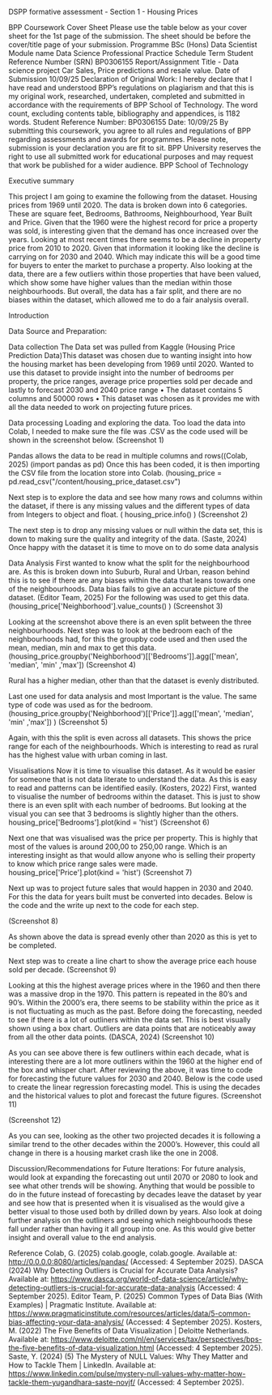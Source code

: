 












DSPP formative assessment - Section 1  - Housing Prices 














 BPP Coursework Cover Sheet 
Please use the table below as your cover sheet for the 1st page of the submission. The sheet should be before the cover/title page of your submission. Programme 	BSc (Hons) Data Scientist 
Module name 	Data Science Professional Practice 
Schedule Term 
Student Reference Number (SRN) BP0306155
Report/Assignment Title - Data science project Car Sales, Price predictions and resale value.
Date of Submission 
10/09/25
Declaration of Original Work: 
I hereby declare that I have read and understood BPP’s regulations on plagiarism and that this is my original work, researched, undertaken, completed and submitted in accordance with the requirements of BPP School of Technology. 
The word count, excluding contents table, bibliography and appendices, is 1182 words. 
Student Reference Number: BP0306155
Date: 10/09/25
By submitting this coursework, you agree to all rules and regulations of BPP regarding assessments and awards for programmes. Please note, submission is your declaration you are fit to sit. 
BPP University reserves the right to use all submitted work for educational purposes and may request that work be published for a wider audience. 
BPP School of Technology 










Executive summary

This project I am going to examine the following from the dataset.  Housing prices from 1969 until 2020. The data is broken down into 6 categories. These are square feet, Bedrooms, Bathrooms, Neighbourhood, Year Built and Price.  Given that the 1960 were the highest record for price a property was sold, is interesting given that the demand has once increased over the years. Looking at most recent times there seems to be a decline in property price from 2010 to 2020. Given that information it looking like the decline is carrying on for 2030 and 2040. Which may indicate this will be a good time for buyers to enter the market to purchase a property.  Also looking at the data, there are a few outliers within those properties that have been valued, which show some have higher values than the median within those neighbourhoods. 
But overall, the data has a fair split, and there are no biases within the dataset, which allowed me to do a fair analysis overall. 





















Introduction

Data Source and Preparation:

Data collection
The Data set was pulled from Kaggle (Housing Price Prediction Data)This dataset was chosen due to wanting insight into how the housing market has been developing from 1969 until 2020. Wanted to use this dataset to provide insight into the number of bedrooms per property, the price ranges, average price properties sold per decade and lastly to forecast 2030 and 2040 price range
•	The dataset contains 5 columns and 50000 rows
•	This dataset was chosen as it provides me with all the data needed to work on projecting future prices. 

Data processing
Loading and exploring the data.
Too load the data into Colab, I needed to make sure the file was .CSV as the code used will be shown in the screenshot below. (Screenshot 1)
 
Pandas allows the data to be read in multiple columns and rows((Colab, 2025) (import pandas as pd)
 Once this has been coded, it is then importing the CSV file from the location store into Colab. (housing_price = pd.read_csv("/content/housing_price_dataset.csv")

Next step is to explore the data and see how many rows and columns within the dataset, if there is any missing values and the different types of data from Integers to object and float. ( housing_price.info() )
(Screenshot 2)
 
The next step is to drop any missing values or null within the data set, this is down to making sure the quality and integrity of the data. (Saste, 2024)
Once happy with the dataset it is time to move on to do some data analysis 

Data Analysis
First wanted to know what the split for the neighbourhood are. As this is broken down into Suburb, Rural and Urban, reason behind this is to see if there are any biases within the data that leans towards one of the neighbourhoods. Data bias fails to give an accurate picture of the dataset. (Editor Team, 2025)
For the following was used to get this data. (housing_price['Neighborhood'].value_counts() )
(Screenshot 3)
 
Looking at the screenshot above there is an even split between the three neighbourhoods. 
Next step was to look at the bedroom each of the neighbourhoods had, for this the groupby code used and then used the mean, median, min and max to get this data. (housing_price.groupby('Neighborhood')[['Bedrooms']].agg(['mean', 'median', 'min' ,'max'])
(Screenshot 4)
 
Rural has a higher median, other than that the dataset is evenly distributed. 

Last one used for data analysis and most Important is the value. The same type of code was used as for the bedroom. (housing_price.groupby('Neighborhood')[['Price']].agg(['mean', 'median', 'min' ,'max']) )
(Screenshot 5)
 
Again, with this the split is even across all datasets. This shows the price range for each of the neighbourhoods. Which is interesting to read as rural has the highest value with urban coming in last. 

Visualisations 
Now it is time to visualise this dataset. As it would be easier for someone that is not data literate to understand the data. As this is easy to read and patterns can be identified easily.  (Kosters, 2022)
First,  wanted to visualise the number of bedrooms within the dataset. This is just to show there is an even split with each number of bedrooms. But looking at the visual you can see that 3 bedrooms is slightly higher than the others. 
housing_price['Bedrooms'].plot(kind = 'hist')
(Screenshot 6)
 
Next one that was visualised was the price per property. This is highly that most of the values is around 200,00 to 250,00 range. Which is an interesting insight as that would allow anyone who is selling their property to know which price range sales were made. 
housing_price['Price'].plot(kind = 'hist')
(Screenshot 7)

 
Next up was to project future sales that would happen in 2030 and 2040. For this the data for years built must be converted into decades. Below is the code and the write up next to the code for each step. 




(Screenshot 8)
 
As shown above the data is spread evenly other than 2020 as this is yet to be completed. 

Next step was to create a line chart to show the average price each house sold per decade. 
(Screenshot 9)
 
Looking at this the highest average prices where in the 1960 and then there was a massive drop in the 1970. This pattern is repeated in the 80’s and 90’s. Within the 2000’s era, there seems to be stability within the price as it is not fluctuating as much as the past. 
Before doing the forecasting, needed to see if there is a lot of outliners within the data set. This is best visually shown using a box chart. Outliers are data points that are noticeably away from all the other data points. (DASCA, 2024)
(Screenshot 10)
 
As you can see above there is few outliners within each decade, what is interesting there are a lot more outliners within the 1960 at the higher end of the box and whisper chart. 
After reviewing the above, it was time to code for forecasting the future values for 2030 and 2040.
Below is the code used to create the linear regression forecasting model. This is using the decades and the historical values to plot and forecast the future figures. 
(Screenshot 11)
 
(Screenshot 12)
 
As you can see, looking as the other two projected decades it is following a similar trend to the other decades within the 2000’s. However, this could all change in there is a housing market crash like the one in 2008. 

Discussion/Recommendations for Future Iterations:
For future analysis, would look at expanding the forecasting out until 2070 or 2080 to look and see what other trends will be showing. Anything that would be possible to do in the future instead of forecasting by decades leave the dataset by year and see how that is presented when it is visualised as the would give a better visual to those used both by drilled down by years. Also look at doing further analysis on the outliners and seeing which neighbourhoods these fall under rather than having it all group into one. As this would give better insight and overall value to the end analysis.  









Reference 
Colab, G. (2025) colab.google, colab.google. Available at: http://0.0.0.0:8080/articles/pandas/ (Accessed: 4 September 2025).
DASCA (2024) Why Detecting Outliers is Crucial for Accurate Data Analysis? Available at: https://www.dasca.org/world-of-data-science/article/why-detecting-outliers-is-crucial-for-accurate-data-analysis (Accessed: 4 September 2025).
Editor Team, P. (2025) Common Types of Data Bias (With Examples) | Pragmatic Institute. Available at: https://www.pragmaticinstitute.com/resources/articles/data/5-common-bias-affecting-your-data-analysis/ (Accessed: 4 September 2025).
Kosters, M. (2022) The Five Benefits of Data Visualization | Deloitte Netherlands. Available at: https://www.deloitte.com/nl/en/services/tax/perspectives/bps-the-five-benefits-of-data-visualization.html (Accessed: 4 September 2025).
Saste, Y. (2024) (5) The Mystery of NULL Values: Why They Matter and How to Tackle Them | LinkedIn. Available at: https://www.linkedin.com/pulse/mystery-null-values-why-matter-how-tackle-them-yugandhara-saste-novjf/ (Accessed: 4 September 2025).

